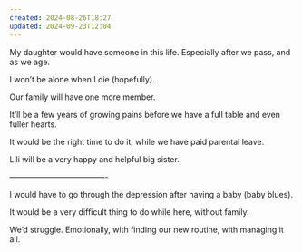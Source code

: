 ```yaml
---
created: 2024-08-26T18:27
updated: 2024-09-23T12:04
---
```

My daughter would have someone in this life. Especially after we pass, and as we age. 

I won’t be alone when I die (hopefully).

Our family will have one more member. 

It’ll be a few years of growing pains before we have a full table and even fuller hearts.

It would be the right time to do it, while we have paid parental leave. 

Lili will be a very happy and helpful big sister. 

————————————-

I would have to go through the depression after having a baby (baby blues).

It would be a very difficult thing to do while here, without family. 

We’d struggle. Emotionally, with finding our new routine, with managing it all. 



